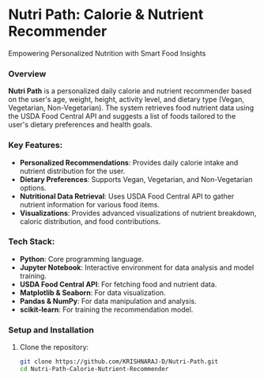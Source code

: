 
# Nutri Path: Calorie & Nutrient Recommender
Empowering Personalized Nutrition with Smart Food Insights
### Overview

**Nutri Path** is a personalized daily calorie and nutrient recommender based on the user's age, weight, height, activity level, and dietary type (Vegan, Vegetarian, Non-Vegetarian). The system retrieves food nutrient data using the USDA Food Central API and suggests a list of foods tailored to the user's dietary preferences and health goals.

### Key Features:
- **Personalized Recommendations**: Provides daily calorie intake and nutrient distribution for the user.
- **Dietary Preferences**: Supports Vegan, Vegetarian, and Non-Vegetarian options.
- **Nutritional Data Retrieval**: Uses USDA Food Central API to gather nutrient information for various food items.
- **Visualizations**: Provides advanced visualizations of nutrient breakdown, caloric distribution, and food contributions.

### Tech Stack:
- **Python**: Core programming language.
- **Jupyter Notebook**: Interactive environment for data analysis and model training.
- **USDA Food Central API**: For fetching food and nutrient data.
- **Matplotlib & Seaborn**: For data visualization.
- **Pandas & NumPy**: For data manipulation and analysis.
- **scikit-learn**: For training the recommendation model.

### Setup and Installation

1. Clone the repository:
   ```bash
   git clone https://github.com/KRISHNARAJ-D/Nutri-Path.git
   cd Nutri-Path-Calorie-Nutrient-Recommender

